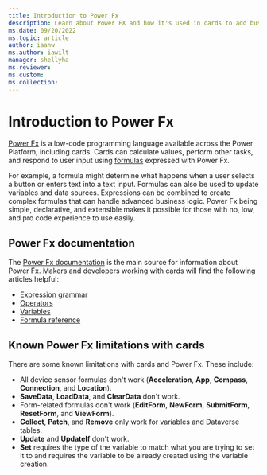 ```yaml
---
title: Introduction to Power Fx
description: Learn about Power FX and how it's used in cards to add business logic.
ms.date: 09/20/2022
ms.topic: article
author: iaanw
ms.author: iawilt
manager: shellyha
ms.reviewer: 
ms.custom: 
ms.collection: 
---
```


# Introduction to Power Fx

[Power Fx](/power-platform/power-fx/overview) is a low-code programming language available across the Power Platform, including cards. Cards can calculate values, perform other tasks, and respond to user input using [formulas](/power-platform/power-fx/formula-reference) expressed with Power Fx.

For example, a formula might determine what happens when a user selects a button or enters text into a text input. Formulas can also be used to update variables and data sources. Expressions can be combined to create complex formulas that can handle advanced business logic. Power Fx being simple, declarative, and extensible makes it possible for those with no, low, and pro code experience to use easily.

## Power Fx documentation

The [Power Fx documentation](/power-platform/power-fx/overview) is the main source for information about Power Fx. Makers and developers working with cards will find the following articles helpful:

- [Expression grammar](/power-platform/power-fx/expression-grammar)
- [Operators](/power-platform/power-fx/operators)
- [Variables](/power-platform/power-fx/variables)
- [Formula reference](/power-platform/power-fx/formula-reference)

## Known Power Fx limitations with cards

There are some known limitations with cards and Power Fx. These include:

- All device sensor formulas don't work (**Acceleration**, **App**, **Compass**, **Connection**, and **Location**).
- **SaveData**, **LoadData**, and **ClearData** don't work.
- Form-related formulas don't work (**EditForm**, **NewForm**, **SubmitForm**, **ResetForm**, and **ViewForm**).
- **Collect**, **Patch**, and **Remove** only work for variables and Dataverse tables.
- **Update** and **UpdateIf** don't work.
- **Set** requires the type of the variable to match what you are trying to set it to and requires the variable to be already created using the variable creation.

